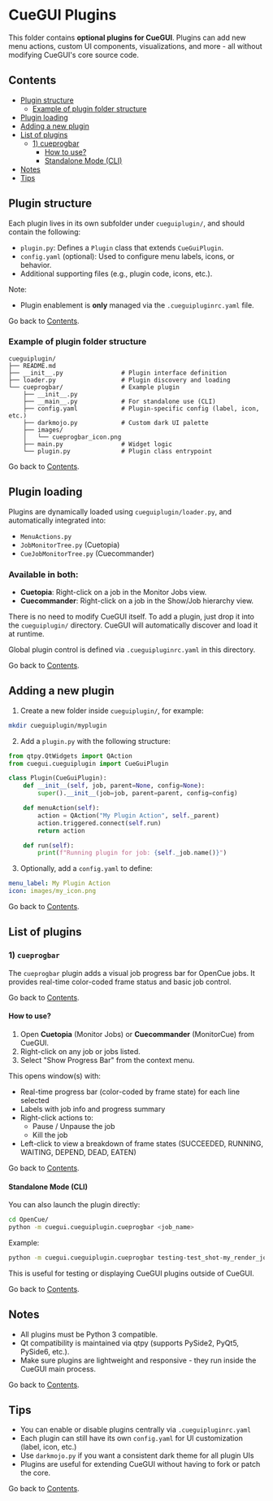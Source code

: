 # CueGUI Plugins

This folder contains **optional plugins for CueGUI**. Plugins can add new menu actions, custom UI components, visualizations, and more - all without modifying CueGUI's core source code.

## Contents
- [Plugin structure](#plugin-structure)
  - [Example of plugin folder structure](#example-of-plugin-folder-structure)
- [Plugin loading](#plugin-loading)
- [Adding a new plugin](#adding-a-new-plugin)
- [List of plugins](#list-of-plugins)
  - [1) cueprogbar](#1-cueprogbar)
    - [How to use?](#how-to-use)
    - [Standalone Mode (CLI)](#standalone-mode-cli)
- [Notes](#notes)
- [Tips](#tips)


## Plugin structure

Each plugin lives in its own subfolder under `cueguiplugin/`, and should contain the following:

- `plugin.py`: Defines a `Plugin` class that extends `CueGuiPlugin`.
- `config.yaml` (optional): Used to configure menu labels, icons, or behavior.
- Additional supporting files (e.g., plugin code, icons, etc.).

Note:
- Plugin enablement is **only** managed via the `.cueguipluginrc.yaml` file.

Go back to [Contents](#contents).

### Example of plugin folder structure

```
cueguiplugin/
├── README.md
├── __init__.py                # Plugin interface definition
├── loader.py                  # Plugin discovery and loading
└── cueprogbar/                # Example plugin
    ├── __init__.py
    ├── __main__.py            # For standalone use (CLI)
    ├── config.yaml            # Plugin-specific config (label, icon, etc.)
    ├── darkmojo.py            # Custom dark UI palette
    ├── images/
    │   └── cueprogbar_icon.png
    ├── main.py                # Widget logic
    └── plugin.py              # Plugin class entrypoint
```

Go back to [Contents](#contents).

## Plugin loading

Plugins are dynamically loaded using `cueguiplugin/loader.py`, and automatically integrated into:
- `MenuActions.py`
- `JobMonitorTree.py` (Cuetopia)
- `CueJobMonitorTree.py` (Cuecommander)

### Available in both:
- **Cuetopia**: Right-click on a job in the Monitor Jobs view.
- **Cuecommander**: Right-click on a job in the Show/Job hierarchy view.

There is no need to modify CueGUI itself. To add a plugin, just drop it into the `cueguiplugin/` directory. CueGUI will automatically discover and load it at runtime.

Global plugin control is defined via `.cueguipluginrc.yaml` in this directory.

Go back to [Contents](#contents).

## Adding a new plugin

1. Create a new folder inside `cueguiplugin/`, for example:

```bash
mkdir cueguiplugin/myplugin
```

2. Add a `plugin.py` with the following structure:

```python
from qtpy.QtWidgets import QAction
from cuegui.cueguiplugin import CueGuiPlugin

class Plugin(CueGuiPlugin):
    def __init__(self, job, parent=None, config=None):
        super().__init__(job=job, parent=parent, config=config)

    def menuAction(self):
        action = QAction("My Plugin Action", self._parent)
        action.triggered.connect(self.run)
        return action

    def run(self):
        print(f"Running plugin for job: {self._job.name()}")
```

3. Optionally, add a `config.yaml` to define:

```yaml
menu_label: My Plugin Action
icon: images/my_icon.png
```

Go back to [Contents](#contents).

## List of plugins

### 1) `cueprogbar`

The `cueprogbar` plugin adds a visual job progress bar for OpenCue jobs. It provides real-time color-coded frame status and basic job control.

Go back to [Contents](#contents).

#### How to use?

1. Open **Cuetopia** (Monitor Jobs) or **Cuecommander** (MonitorCue) from CueGUI.
2. Right-click on any job or jobs listed.
3. Select "Show Progress Bar" from the context menu.

This opens window(s) with:

- Real-time progress bar (color-coded by frame state) for each line selected
- Labels with job info and progress summary
- Right-click actions to:
  - Pause / Unpause the job
  - Kill the job
- Left-click to view a breakdown of frame states (SUCCEEDED, RUNNING, WAITING, DEPEND, DEAD, EATEN)

Go back to [Contents](#contents).

#### Standalone Mode (CLI)

You can also launch the plugin directly:

```bash
cd OpenCue/
python -m cuegui.cueguiplugin.cueprogbar <job_name>
```

Example:

```bash
python -m cuegui.cueguiplugin.cueprogbar testing-test_shot-my_render_job
```

This is useful for testing or displaying CueGUI plugins outside of CueGUI.

Go back to [Contents](#contents).

## Notes

- All plugins must be Python 3 compatible.
- Qt compatibility is maintained via qtpy (supports PySide2, PyQt5, PySide6, etc.).
- Make sure plugins are lightweight and responsive - they run inside the CueGUI main process.

Go back to [Contents](#contents).

## Tips

- You can enable or disable plugins centrally via `.cueguipluginrc.yaml`
- Each plugin can still have its own `config.yaml` for UI customization (label, icon, etc.)
- Use `darkmojo.py` if you want a consistent dark theme for all plugin UIs
- Plugins are useful for extending CueGUI without having to fork or patch the core.

Go back to [Contents](#contents).
